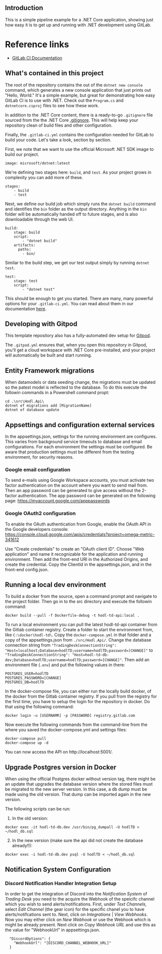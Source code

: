 ## Introduction

This is a simple pipeline example for a .NET Core application, showing just
how easy it is to get up and running with .NET development using GitLab.

# Reference links

- [GitLab CI Documentation](https://docs.gitlab.com/ee/ci/)

## What's contained in this project

The root of the repository contains the out of the `dotnet new console` command,
which generates a new console application that just prints out "Hello, World."
It's a simple example, but great for demonstrating how easy GitLab CI is to
use with .NET. Check out the `Program.cs` and `dotnetcore.csproj` files to
see how these work.

In addition to the .NET Core content, there is a ready-to-go `.gitignore` file
sourced from the the .NET Core [.gitignore](https://github.com/dotnet/core/blob/master/.gitignore). This
will help keep your repository clean of build files and other configuration.

Finally, the `.gitlab-ci.yml` contains the configuration needed for GitLab
to build your code. Let's take a look, section by section.

First, we note that we want to use the official Microsoft .NET SDK image
to build our project.

```
image: microsoft/dotnet:latest
```

We're defining two stages here: `build`, and `test`. As your project grows
in complexity you can add more of these.

```
stages:
    - build
    - test
```

Next, we define our build job which simply runs the `dotnet build` command and
identifies the `bin` folder as the output directory. Anything in the `bin` folder
will be automatically handed off to future stages, and is also downloadable through
the web UI.

```
build:
    stage: build
    script:
        - "dotnet build"
    artifacts:
      paths:
        - bin/
```

Similar to the build step, we get our test output simply by running `dotnet test`.

```
test:
    stage: test
    script: 
        - "dotnet test"
```

This should be enough to get you started. There are many, many powerful options 
for your `.gitlab-ci.yml`. You can read about them in our documentation 
[here](https://docs.gitlab.com/ee/ci/yaml/).

## Developing with Gitpod

This template repository also has a fully-automated dev setup for [Gitpod](https://docs.gitlab.com/ee/integration/gitpod.html).

The `.gitpod.yml` ensures that, when you open this repository in Gitpod, you'll get a cloud workspace with .NET Core pre-installed, and your project will automatically be built and start running.

## Entity Framework migrations

When datamodels or data seeding change, the migrations must be updated so the patest model is reflected to the database. To do this execute the followin commands in a Powershell command propt:
```
cd .\src\Hodl.Api\
dotnet ef migrations add [MigrationName]
dotnet ef database update
```

## Appsettings and configuration external services

In the appsettings.json, settings for the running environment are configures. This varies from background service timeouts to database and email configurations. For each environment the settings must be configured. Be aware that production settings must be different from the testing environment, for security reasons.

### Google email configuration

To send e-mails using Google Workspace accounts, you must activate two factor authentication on the account where you want to send mail from. Then an app password can be generated to give access without the 2-factor authentication. The app password can be generated on the following page: https://myaccount.google.com/apppasswords

### Google OAuth2 configuration

To enable the OAuth authentication from Google, enable the OAuth API in the Google developers console: https://console.cloud.google.com/apis/credentials?project=omega-metric-341612

Use "Create credentials" to create an "OAuth client ID". Choose "Web application" and name it recognizable for the application and running environment. Then add the front-end URI in the Authorized Origins, and create the credential. Copy the ClientId in the appsettings.json, and in the front-end config.json.

## Running a local dev environment

To build a docker from the source, open a command prompt and navigate to the project folder. Then go in to the src directory and execute the followin command:
```
docker build --pull -f Dockerfile-debug -t hodl-td-api:local .
```

To run a local environment you can pull the latest hodl-td-api container from the Gitlab container registry. 
Create a folder to start the environment from, like ```C:\docker\hodl-td\```. Copy the ```docker-compose.yml```
in that folder and a copy of the appsettings.json from ```./src/Hodl.Api/```. Change the database connection string from
```"TradingDeskConnectionString": "Host=localhost;Database=hodlTD;username=hodlTD;password=[CHANGE]"``` to 
```"TradingDeskConnectionString": "Host=hodl-td-db-dev;Database=hodlTD;username=hodlTD;password=[CHANGE]"```. Then add an 
environment file (```.env```) and put the following values in there:
```
POSTGRES_USER=hodlTD
POSTGRES_PASSWORD=[CHANGE]
POSTGRES_DB=hodlTD
```
In the docker-compose file, you can either run the locally build docker, of the docker from the Gitlab container registry.
If you pull from the registry for the first time, you have to setup the login for the repository in docker. Do that using 
the following command:
```
docker login -u [USERNAMR] -p [PASSWORD] registry.gitlab.com
```

Now execute the following commands from the command-line from the where you saved the docker-compose.yml and settings files:
```
docker-compose pull
docker-compose up -d
```

You can now access the API on http://localhost:5001/.

## Upgrade Postgres version in Docker
When using the official Postgres docker without version tag, there might be an update that upgrades the database version where the stored files must be migrated to the new server version. In this case, a db dump must be made using the old version. That dump can be imported again in the new version.

The following scripts can be run:
1. In the old version:
```
docker exec -it hodl-td-db.dev /usr/bin/pg_dumpall -U hodlTD > ~/hodl_db.sql
```
2. In the new version (make sure the api did not create the database already!!):
```
docker exec -i hodl-td-db.dev psql -U hodlTD < ~/hodl_db.sql
```

## Notification System Configuration

### Discord Notification Handler Integration Setup

In order to get the integration of Discord into the _Notification System_ of _Trading Desk_ you need to the acquire the Webhook of the speicifc channel which you wish 
to send alerts/notifications. First, under *Text Channels*, select *Edit Channel* (the gear icon) for the specific chanel you to have alerts/notifcations sent to. Next,
click on *Integrations* | *View Webhooks*. Now you may either click on *New Webhook* or use the Webhook which is might be already present. Next click on *Copy Webhook URL*
and use this as the value for "WebhookUrl" in appsettings.json.

```
  "DiscordOptions": {
    "WebhookUrl": "[DISCORD_CHANNEL_WEBHOOK_URL]"
  }
```
